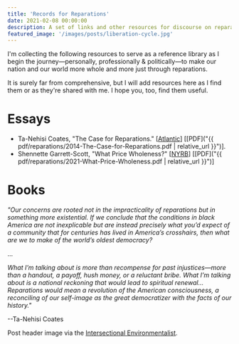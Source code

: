 ```yaml
---
title: 'Records for Reparations'
date: 2021-02-08 00:00:00
description: A set of links and other resources for discourse on reparations in the United States.
featured_image: '/images/posts/liberation-cycle.jpg'
---
```


I'm collecting the following resources to serve as a reference library as I begin the journey—personally, professionally & politically—to make our nation and our world more whole and more just through reparations.

It is surely far from comprehensive, but I will add resources here as I find them or as they're shared with me. I hope you, too, find them useful.

# Essays

- Ta-Nehisi Coates, "The Case for Reparations." [[Atlantic](https://www.theatlantic.com/magazine/archive/2014/06/the-case-for-reparations/361631/)] [[PDF]("{{ pdf/reparations/2014-The-Case-for-Reparations.pdf | relative_url }}")].
- Shennette Garrett-Scott, "What Price Wholeness?" [[NYRB](https://www.nybooks.com/articles/2021/02/11/what-price-wholeness/)] [[PDF]("{{ pdf/reparations/2021-What-Price-Wholeness.pdf | relative_url }}")]

# Books



*"Our concerns are rooted not in the impracticality of reparations but in something more existential. If we conclude that the conditions in black America are not inexplicable but are instead precisely what you’d expect of a community that for centuries has lived in America’s crosshairs, then what are we to make of the world’s oldest democracy?*

...

*What I’m talking about is more than recompense for past injustices—more than a handout, a payoff, hush money, or a reluctant bribe. What I’m talking about is a national reckoning that would lead to spiritual renewal... Reparations would mean a revolution of the American consciousness, a reconciling of our self-image as the great democratizer with the facts of our history."*

--Ta-Nehisi Coates

Post header image via the [Intersectional Environmentalist](https://twitter.com/isxenviro).
